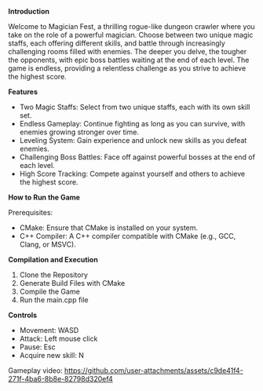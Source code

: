 <b>Introduction</b>

Welcome to Magician Fest, a thrilling rogue-like dungeon crawler where you take on the role of a powerful magician. Choose between two unique magic staffs, each offering different skills, and battle through increasingly challenging rooms filled with enemies. The deeper you delve, the tougher the opponents, with epic boss battles waiting at the end of each level. The game is endless, providing a relentless challenge as you strive to achieve the highest score.

<b>Features</b>

- Two Magic Staffs: Select from two unique staffs, each with its own skill set.
- Endless Gameplay: Continue fighting as long as you can survive, with enemies growing stronger over time.
- Leveling System: Gain experience and unlock new skills as you defeat enemies.
- Challenging Boss Battles: Face off against powerful bosses at the end of each level.
- High Score Tracking: Compete against yourself and others to achieve the highest score.


<b>How to Run the Game</b>

Prerequisites:
- CMake: Ensure that CMake is installed on your system.
- C++ Compiler: A C++ compiler compatible with CMake (e.g., GCC, Clang, or MSVC).

<b>Compilation and Execution</b>

1. Clone the Repository
2. Generate Build Files with CMake
3. Compile the Game
4. Run the main.cpp file

<b>Controls</b>

- Movement: WASD
- Attack: Left mouse click
- Pause: Esc
- Acquire new skill: N


Gameplay video:
https://github.com/user-attachments/assets/c9de41f4-271f-4ba6-8b8e-82798d320ef4

